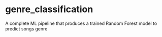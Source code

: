 # genre_classification
A complete ML pipeline that produces a trained Random Forest model to predict songs genre
